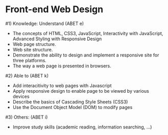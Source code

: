 # Front-end Web Design

#1) Knowledge: Understand (ABET e)
- The concepts of HTML, CSS3, JavaScript, Interactivity with JavaScript, Advanced Styling with Responsive Design
- Web page structure.
- Web site structure.
- Demonstrate the ability to design and implement a responsive site for three platforms.
- The way a web page is presented in browsers.

#2) Able to (ABET k)
- Add interacitivity to web pages with Javascript
- Apply responsive design to enable page to be viewed by various devices
- Describe the basics of Cascading Style Sheets (CSS3)
- Use the Document Object Model (DOM) to modify pages
  
#3) Others: (ABET i)
- Improve study skills (academic reading, information searching, ...)

